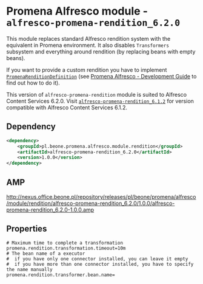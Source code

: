 # Promena Alfresco module - `alfresco-promena-rendition_6.2.0`
This module replaces standard Alfresco rendition system with the equivalent in Promena environment. It also disables `Transformers` subsystem and everything around rendition (by replacing beans with empty beans).

If you want to provide a custom rendition you have to implement [`PromenaRenditionDefinition`](./../alfresco-promena-lib-rendition/src/main/kotlin/pl/beone/promena/alfresco/lib/rendition/contract/definition/PromenaRenditionDefinition.kt) (see [Promena Alfresco - Development Guide](./DEVELOPMENT-GUIDE.md) to find out how to do it).

This version of `alfresco-promena-rendition` module is suited to Alfresco Content Services 6.2.0. Visit [`alfresco-promena-rendition_6.1.2`](./../alfresco-promena-rendition_6.1.2) for version compatible with Alfresco Content Services 6.1.2.

## Dependency
```xml
<dependency>
    <groupId>pl.beone.promena.alfresco.module.rendition</groupId>
    <artifactId>alfresco-promena-rendition_6.2.0</artifactId>
    <version>1.0.0</version>
</dependency>
```

## AMP
http://nexus.office.beone.pl/repository/releases/pl/beone/promena/alfresco/module/rendition/alfresco-promena-rendition_6.2.0/1.0.0/alfresco-promena-rendition_6.2.0-1.0.0.amp

## Properties
```properties
# Maximum time to complete a transformation
promena.rendition.transformation.timeout=10m
# The bean name of a executor
#  if you have only one connector installed, you can leave it empty
#  if you have more than one connector installed, you have to specify the name manually
promena.rendition.transformer.bean.name=
```